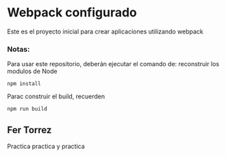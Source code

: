 # Webpack configurado

Este es el proyecto inicial para crear aplicaciones utilizando webpack

### Notas:

Para usar este repositorio, deberán ejecutar el comando de:
reconstruir los modulos de Node
```
npm install
```

Parac construir el build, recuerden
```
npm run build
```
## Fer Torrez
Practica practica y practica

